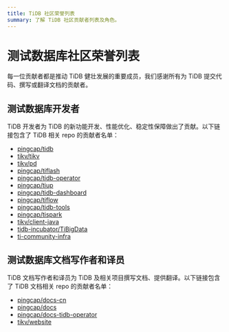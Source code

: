 ```yaml
---
title: TiDB 社区荣誉列表
summary: 了解 TiDB 社区贡献者列表及角色。
---
```


# 测试数据库社区荣誉列表

每一位贡献者都是推动 TiDB 健壮发展的重要成员，我们感谢所有为 TiDB 提交代码、撰写或翻译文档的贡献者。

## 测试数据库开发者

TiDB 开发者为 TiDB 的新功能开发、性能优化、稳定性保障做出了贡献。以下链接包含了 TiDB 相关 repo 的贡献者名单：

- [pingcap/tidb](https://github.com/pingcap/tidb/graphs/contributors)
- [tikv/tikv](https://github.com/tikv/tikv/graphs/contributors)
- [tikv/pd](https://github.com/tikv/pd/graphs/contributors)
- [pingcap/tiflash](https://github.com/pingcap/tiflash/graphs/contributors)
- [pingcap/tidb-operator](https://github.com/pingcap/tidb-operator/graphs/contributors)
- [pingcap/tiup](https://github.com/pingcap/tiup/graphs/contributors)
- [pingcap/tidb-dashboard](https://github.com/pingcap/tidb-dashboard/graphs/contributors)
- [pingcap/tiflow](https://github.com/pingcap/tiflow/graphs/contributors)
- [pingcap/tidb-tools](https://github.com/pingcap/tidb-tools/graphs/contributors)
- [pingcap/tispark](https://github.com/pingcap/tispark/graphs/contributors)
- [tikv/client-java](https://github.com/tikv/client-java/graphs/contributors)
- [tidb-incubator/TiBigData](https://github.com/tidb-incubator/TiBigData/graphs/contributors)
- [ti-community-infra](https://github.com/orgs/ti-community-infra/people)

## 测试数据库文档写作者和译员

TiDB 文档写作者和译员为 TiDB 及相关项目撰写文档、提供翻译。以下链接包含了 TiDB 文档相关 repo 的贡献者名单：

- [pingcap/docs-cn](https://github.com/pingcap/docs-cn/graphs/contributors)
- [pingcap/docs](https://github.com/pingcap/docs/graphs/contributors)
- [pingcap/docs-tidb-operator](https://github.com/pingcap/docs-tidb-operator/graphs/contributors)
- [tikv/website](https://github.com/tikv/website/graphs/contributors)
